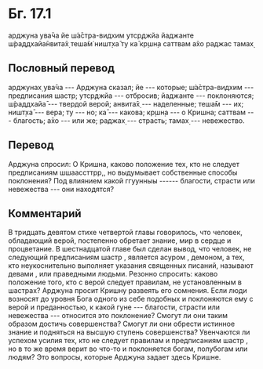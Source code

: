 # Бг. 17.1
арджуна ува̄ча
йе ш́а̄стра-видхим утср̣джйа
йаджанте ш́раддхайа̄нвита̄х̣
теша̄м̇ ништ̣ха̄ ту ка̄ кр̣шн̣а
саттвам а̄хо раджас тамах̣
## Пословный перевод

арджунах̣ ува̄ча --- Арджуна сказал; йе --- которые; ш́а̄стра-видхим ---
предписания шастр; утср̣джйа --- отбросив; йаджанте --- поклоняются;
ш́раддхайа̄ --- твердой верой; анвита̄х̣ --- наделенные; теша̄м --- их;
ништ̣ха̄ --- вера; ту --- но; ка̄ --- какова; кр̣шн̣а --- о Кришна; саттвам
--- благость; а̄хо --- или же; раджах̣ --- страсть; тамах̣ --- невежество.

## Перевод

Арджуна спросил: О Кришна, каково положение тех, кто не следует
предписаниям шшаассттрр,, но выдумывает собственные способы поклонения?
Под влиянием какой ггуунныы ------ благости, страсти или невежества ---
они находятся?

## Комментарий

В тридцать девятом стихе четвертой главы говорилось, что человек,
обладающий верой, постепенно обретает знание, мир в сердце и
процветание. В шестнадцатой главе был сделан вывод, что человек, не
следующий предписаниям шастр , является асуром , демоном, а тех, кто
неукоснительно выполняет указания священных писаний, называют девами ,
или праведными людьми. Резонно спросить: каково положение того, кто с
верой следует правилам, не установленным в шастрах? Арджуна просит
Кришну развеять его сомнения. Если люди возносят до уровня Бога одного
из себе подобных и поклоняются ему с верой и преданностью, к какой гуне
--- благости, страсти или невежества --- относится это поклонение?
Смогут ли они таким образом достичь совершенства? Смогут ли они обрести
истинное знание и подняться на высшую ступень совершенства? Увенчаются
ли успехом усилия тех, кто не следует правилам и предписаниям шастр , но
в то же время верит во что-то и поклоняется богам, полубогам или людям?
Это вопросы, которые Арджуна задает здесь Кришне.
